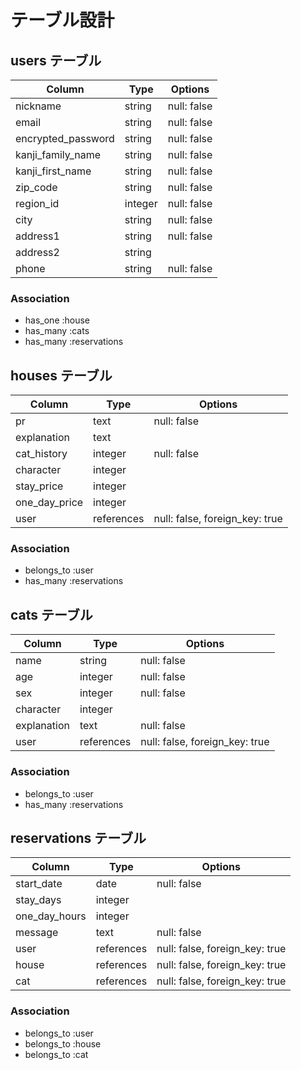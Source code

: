 # テーブル設計

## users テーブル

| Column             | Type    | Options     |
| ------------------ | ------- | ----------- |
| nickname           | string  | null: false |
| email              | string  | null: false |
| encrypted_password | string  | null: false |
| kanji_family_name  | string  | null: false |
| kanji_first_name   | string  | null: false |
| zip_code           | string  | null: false |
| region_id          | integer | null: false |
| city               | string  | null: false |
| address1           | string  | null: false |
| address2           | string  |             |
| phone              | string  | null: false |

### Association
- has_one :house
- has_many :cats
- has_many :reservations

## houses テーブル

| Column        | Type       | Options                        |
| ------------- | ---------- | ------------------------------ |
| pr            | text       | null: false                    |
| explanation   | text       |                                |
| cat_history   | integer    | null: false                    |
| character     | integer    |                                |
| stay_price    | integer    |                                |
| one_day_price | integer    |                                |
| user          | references | null: false, foreign_key: true |

### Association
- belongs_to :user
- has_many :reservations


## cats テーブル

| Column      | Type       | Options                        |
| ----------- | ---------- | ------------------------------ |
| name        | string     | null: false                    |
| age         | integer    | null: false                    |
| sex         | integer    | null: false                    |
| character   | integer    |                                |
| explanation | text       | null: false                    |
| user        | references | null: false, foreign_key: true |

### Association
- belongs_to :user
- has_many :reservations

## reservations テーブル

| Column        | Type       | Options                        |
| ------------  | ---------- | ------------------------------ |
| start_date    | date       | null: false                    |
| stay_days     | integer    |                                |
| one_day_hours | integer    |                                |
| message       | text       | null: false                    |
| user          | references | null: false, foreign_key: true |
| house         | references | null: false, foreign_key: true |
| cat           | references | null: false, foreign_key: true |

### Association
- belongs_to :user
- belongs_to :house
- belongs_to :cat